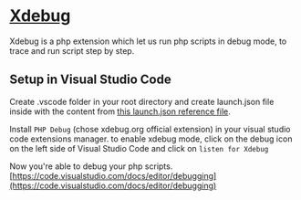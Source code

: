 # [Xdebug](https://xdebug.org/)

Xdebug is a php extension which let us run php scripts in debug mode, to trace and run script step by step.

## Setup in Visual Studio Code

Create .vscode folder in your root directory and create launch.json file inside with the content from [this launch.json reference file](xdebug/.vscode/launch.json).

Install `PHP Debug` (chose xdebug.org official extension) in your visual studio code extensions manager.
to enable xdebug mode, click on the debug icon on the left side of Visual Studio Code and click on `listen for Xdebug`

Now you're able to debug your php scripts.
[https://code.visualstudio.com/docs/editor/debugging](https://code.visualstudio.com/docs/editor/debugging)
